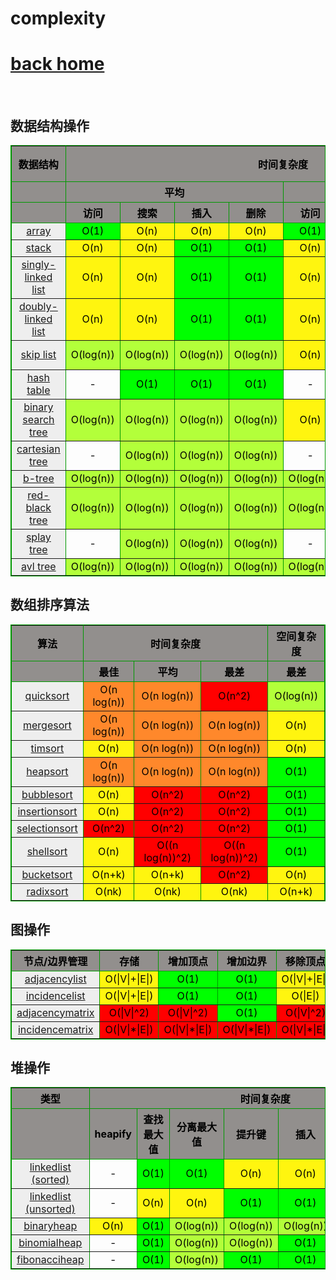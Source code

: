 # complexity

<style type="text/css">
thead {
background : #928f8d;
color : #000;
}

tbody td:nth-child(1) {
background : #eee;
}

td {
text-align : center;
color : #000;
}

td.t_1 {
background : #00ff00;
}

td.t_2 {
background : #b3ff3a;
}

td.t_3 {
background : #fff50f;
}

td.t_4 {
background : #ff882b;
}

td.t_5 {
background : red;
}

td.white {
background : white;
}
</style>

<h1><a href="./index.html">back home</a></h1>
<br>
<h2>数据结构操作</h2>
<table width=”450″ border=”1″ cellspacing=”0″ cellpadding=”2″ bordercolor=”#009900″>
  <thead>
  <tr>
  <th>数据结构</th>
  <th colspan="8">时间复杂度</th>
  <th>空间复杂度</th>
  </tr>
  <tr>
  <th></th>
  <th colspan="4">平均</th>
  <th colspan="4">最差</th>
  <th>最差</th>
  </tr>
  <tr>
  <th></th>
  <th>访问</th>
  <th>搜索</th>
  <th>插入</th>
  <th>删除</th>
  <th>访问</th>
  <th>搜索</th>
  <th>插入</th>
  <th>删除</th>
  <th></th>
  </tr>
  </thead>
  <tbody>
  <tr>
  <td><a href="https://en.wikipedia.org/wiki/Array_data_structure">array</a></td>
  <td class="t_1">O(1)</td>
  <td class="t_3">O(n)</td>
  <td class="t_3">O(n)</td>
  <td class="t_3">O(n)</td>
  <td class="t_1">O(1)</td>
  <td class="t_3">O(n)</td>
  <td class="t_3">O(n)</td>
  <td class="t_3">O(n)</td>
  <td class="t_3">O(n)</td>
  </tr>
  <tr>
  <td><a href="https://en.wikipedia.org/wiki/Stack_(abstract_data_type)">stack</a></td>
  <td class="t_3">O(n)</td>
  <td class="t_3">O(n)</td>
  <td class="t_1">O(1)</td>
  <td class="t_1">O(1)</td>
  <td class="t_3">O(n)</td>
  <td class="t_3">O(n)</td>
  <td class="t_1">O(1)</td>
  <td class="t_1">O(1)</td>
  <td class="t_3">O(n)</td>
  </tr>
  <tr>
  <td><a href="https://en.wikipedia.org/wiki/Linked_list#Singly_linked_lists">singly-linked list</a></td>
  <td class="t_3">O(n)</td>
  <td class="t_3">O(n)</td>
  <td class="t_1">O(1)</td>
  <td class="t_1">O(1)</td>
  <td class="t_3">O(n)</td>
  <td class="t_3">O(n)</td>
  <td class="t_1">O(1)</td>
  <td class="t_1">O(1)</td>
  <td class="t_3">O(n)</td>
  </tr>
  <tr>
  <td><a href="https://en.wikipedia.org/wiki/Doubly_linked_list">doubly-linked list</a></td>
  <td class="t_3">O(n)</td>
  <td class="t_3">O(n)</td>
  <td class="t_1">O(1)</td>
  <td class="t_1">O(1)</td>
  <td class="t_3">O(n)</td>
  <td class="t_3">O(n)</td>
  <td class="t_1">O(1)</td>
  <td class="t_1">O(1)</td>
  <td class="t_3">O(n)</td>
  </tr>
  <tr>
  <td><a href="https://en.wikipedia.org/wiki/Skip_list">skip list</a></td>
  <td class="t_2">O(log(n))</td>
  <td class="t_2">O(log(n))</td>
  <td class="t_2">O(log(n))</td>
  <td class="t_2">O(log(n))</td>
  <td class="t_3">O(n)</td>
  <td class="t_3">O(n)</td>
  <td class="t_3">O(n)</td>
  <td class="t_3">O(n)</td>
  <td class="t_4">O(n log(n))</td>
  </tr>
  <tr>
  <td><a href="https://en.wikipedia.org/wiki/Hash_table">hash table</a></td>
  <td>-</td>
  <td class="t_1">O(1)</td>
  <td class="t_1">O(1)</td>
  <td class="t_1">O(1)</td>
  <td>-</td>
  <td class="t_3">O(n)</td>
  <td class="t_3">O(n)</td>
  <td class="t_3">O(n)</td>
  <td class="t_3">O(n)</td>
  </tr>
  <tr>
  <td><a href="https://en.wikipedia.org/wiki/Binary_search_tree">binary search tree</a></td>
  <td class="t_2">O(log(n))</td>
  <td class="t_2">O(log(n))</td>
  <td class="t_2">O(log(n))</td>
  <td class="t_2">O(log(n))</td>
  <td class="t_3">O(n)</td>
  <td class="t_3">O(n)</td>
  <td class="t_3">O(n)</td>
  <td class="t_3">O(n)</td>
  <td class="t_3">O(n)</td>
  </tr>
  <tr>
  <td><a href="https://en.wikipedia.org/wiki/Cartesian_tree">cartesian tree</a></td>
  <td>-</td>
  <td class="t_2">O(log(n))</td>
  <td class="t_2">O(log(n))</td>
  <td class="t_2">O(log(n))</td>
  <td>-</td>
  <td class="t_3">O(n)</td>
  <td class="t_3">O(n)</td>
  <td class="t_3">O(n)</td>
  <td class="t_3">O(n)</td>
  </tr>
  <tr>
  <td><a href="https://en.wikipedia.org/wiki/B-tree">b-tree</a></td>
  <td class="t_2">O(log(n))</td>
  <td class="t_2">O(log(n))</td>
  <td class="t_2">O(log(n))</td>
  <td class="t_2">O(log(n))</td>
  <td class="t_2">O(log(n))</td>
  <td class="t_2">O(log(n))</td>
  <td class="t_2">O(log(n))</td>
  <td class="t_2">O(log(n))</td>
  <td class="t_3">O(n)</td>
  </tr>
  <tr>
  <td><a href="https://en.wikipedia.org/wiki/Red%E2%80%93black_tree">red-black tree</a></td>
  <td class="t_2">O(log(n))</td>
  <td class="t_2">O(log(n))</td>
  <td class="t_2">O(log(n))</td>
  <td class="t_2">O(log(n))</td>
  <td class="t_2">O(log(n))</td>
  <td class="t_2">O(log(n))</td>
  <td class="t_2">O(log(n))</td>
  <td class="t_2">O(log(n))</td>
  <td class="t_3">O(n)</td>
  </tr>
  <tr>
  <td><a href="https://en.wikipedia.org/wiki/Splay_tree">splay tree</a></td>
  <td>-</td>
  <td class="t_2">O(log(n))</td>
  <td class="t_2">O(log(n))</td>
  <td class="t_2">O(log(n))</td>
  <td>-</td>
  <td class="t_2">O(log(n))</td>
  <td class="t_2">O(log(n))</td>
  <td class="t_2">O(log(n))</td>
  <td class="t_3">O(n)</td>
  </tr>
  <tr>
  <td><a href="https://en.wikipedia.org/wiki/AVL_tree">avl tree</a></td>
  <td class="t_2">O(log(n))</td>
  <td class="t_2">O(log(n))</td>
  <td class="t_2">O(log(n))</td>
  <td class="t_2">O(log(n))</td>
  <td class="t_2">O(log(n))</td>
  <td class="t_2">O(log(n))</td>
  <td class="t_2">O(log(n))</td>
  <td class="t_2">O(log(n))</td>
  <td class="t_3">O(n)</td>
  </tr>
  </tbody>
</table>

<h2>数组排序算法</h2>
<table width=”450″ border=”1″ cellspacing=”0″ cellpadding=”2″ bordercolor=”#009900″>
  <thead>
  <tr>
  <th>算法</th>
  <th colspan="3">时间复杂度</th>
  <th>空间复杂度</th>
  </tr>
  <tr>
  <th></th>
  <th>最佳</th>
  <th>平均</th>
  <th>最差</th>
  <th>最差</th>
  </tr>
  </thead>
  <tbody>
  <tr>
  <td><a href="https://en.wikipedia.org/wiki/Quicksort">quicksort</a></td>
  <td class="t_4">O(n log(n))</td>
  <td class="t_4">O(n log(n))</td>
  <td class="t_5">O(n^2)</td>
  <td class="t_2">O(log(n))</td>
  </tr>
  <tr>
  <td><a href="https://en.wikipedia.org/wiki/Merge_sort">mergesort</a></td>
  <td class="t_4">O(n log(n))</td>
  <td class="t_4">O(n log(n))</td>
  <td class="t_4">O(n log(n))</td>
  <td class="t_3">O(n)</td>
  </tr>
  <tr>
  <td><a href="https://en.wikipedia.org/wiki/Timsort">timsort</a></td>
  <td class="t_3">O(n)</td>
  <td class="t_4">O(n log(n))</td>
  <td class="t_4">O(n log(n))</td>
  <td class="t_3">O(n)</td>
  </tr>
  <tr>
  <td><a href="https://en.wikipedia.org/wiki/Heapsort">heapsort</a></td>
  <td class="t_4">O(n log(n))</td>
  <td class="t_4">O(n log(n))</td>
  <td class="t_4">O(n log(n))</td>
  <td class="t_1">O(1)</td>
  </tr>
  <tr>
  <td><a href="https://en.wikipedia.org/wiki/Bubble_sort">bubblesort</a></td>
  <td class="t_3">O(n)</td>
  <td class="t_5">O(n^2)</td>
  <td class="t_5">O(n^2)</td>
  <td class="t_1">O(1)</td>
  </tr>
  <tr>
  <td><a href="https://en.wikipedia.org/wiki/Insertion_sort">insertionsort</a></td>
  <td class="t_3">O(n)</td>
  <td class="t_5">O(n^2)</td>
  <td class="t_5">O(n^2)</td>
  <td class="t_1">O(1)</td>
  </tr>
  <tr>
  <td><a href="https://en.wikipedia.org/wiki/Selection_sort">selectionsort</a></td>
  <td class="t_5">O(n^2)</td>
  <td class="t_5">O(n^2)</td>
  <td class="t_5">O(n^2)</td>
  <td class="t_1">O(1)</td>
  </tr>
  <tr>
  <td><a href="https://en.wikipedia.org/wiki/Shellsort">shellsort</a></td>
  <td class="t_3">O(n)</td>
  <td class="t_5">O((n log(n))^2)</td>
  <td class="t_5">O((n log(n))^2)</td>
  <td class="t_1">O(1)</td>
  </tr>
  <tr>
  <td><a href="https://en.wikipedia.org/wiki/Bucket_sort">bucketsort</a></td>
  <td class="t_3">O(n+k)</td>
  <td class="t_3">O(n+k)</td>
  <td class="t_5">O(n^2)</td>
  <td class="t_3">O(n)</td>
  </tr>
  <tr>
  <td><a href="https://en.wikipedia.org/wiki/Radix_sort">radixsort</a></td>
  <td class="t_3">O(nk)</td>
  <td class="t_3">O(nk)</td>
  <td class="t_3">O(nk)</td>
  <td class="t_3">O(n+k)</td>
  </tr>
  </tbody>
</table>

<h2>图操作</h2>
<table width=”450″ border=”1″ cellspacing=”0″ cellpadding=”2″ bordercolor=”#009900″>
  <thead>
  <tr>
  <th>节点/边界管理</th>
  <th>存储</th>
  <th>增加顶点</th>
  <th>增加边界</th>
  <th>移除顶点</th>
  <th>移除边界</th>
  <th>查询</th>
  </tr>
  </thead>
  <tbody>
  <tr>
  <td><a href="https://en.wikipedia.org/wiki/Adjacency_list">adjacencylist</a></td>
  <td class="t_3">O(|V|+|E|)</td>
  <td class="t_1">O(1)</td>
  <td class="t_1">O(1)</td>
  <td class="t_3">O(|V|+|E|)</td>
  <td class="t_3">O(|E|)</td>
  <td class="t_3">O(|V|)</td>
  </tr>
  <tr>
  <td><a href="https://en.wikipedia.org/wiki/Adjacency_list">incidencelist</a></td>
  <td class="t_3">O(|V|+|E|)</td>
  <td class="t_1">O(1)</td>
  <td class="t_1">O(1)</td>
  <td class="t_3">O(|E|)</td>
  <td class="t_3">O(|E|)</td>
  <td class="t_3">O(|E|)</td>
  </tr>
  <tr>
  <td><a href="https://en.wikipedia.org/wiki/Adjacency_matrix">adjacencymatrix</a></td>
  <td class="t_5">O(|V|^2)</td>
  <td class="t_5">O(|V|^2)</td>
  <td class="t_1">O(1)</td>
  <td class="t_5">O(|V|^2)</td>
  <td class="t_1">O(1)</td>
  <td class="t_1">O(1)</td>
  </tr>
  <tr>
  <td><a href="https://en.wikipedia.org/wiki/Incidence_matrix">incidencematrix</a></td>
  <td class="t_5">O(|V|*|E|)</td>
  <td class="t_5">O(|V|*|E|)</td>
  <td class="t_5">O(|V|*|E|)</td>
  <td class="t_5">O(|V|*|E|)</td>
  <td class="t_5">O(|V|*|E|)</td>
  <td class="t_3">O(|E|)</td>
  </tr>
  </tbody>
</table>

<h2>堆操作</h2>
<table width=”450″ border=”1″ cellspacing=”0″ cellpadding=”2″ bordercolor=”#009900″>
  <thead>
  <tr>
  <th>类型</th>
  <th colspan="7">时间复杂度</th>
  </tr>
  <tr>
  <th></th>
  <th>heapify</th>
  <th>查找最大值</th>
  <th>分离最大值</th>
  <th>提升键</th>
  <th>插入</th>
  <th>删除</th>
  <th>合并</th>
  </tr>
  </thead>
  <tbody>
  <tr>
  <td><a href="https://en.wikipedia.org/wiki/Linked_list">linkedlist (sorted)</a></td>
  <td>-</td>
  <td class="t_1">O(1)</td>
  <td class="t_1">O(1)</td>
  <td class="t_3">O(n)</td>
  <td class="t_3">O(n)</td>
  <td class="t_1">O(1)</td>
  <td class="t_3">O(n+m)</td>
  </tr>
  <tr>
  <td><a href="https://en.wikipedia.org/wiki/Linked_list">linkedlist (unsorted)</a></td>
  <td>-</td>
  <td class="t_3">O(n)</td>
  <td class="t_3">O(n)</td>
  <td class="t_1">O(1)</td>
  <td class="t_1">O(1)</td>
  <td class="t_1">O(1)</td>
  <td class="t_1">O(1)</td>
  </tr>
  <tr>
  <td><a href="https://en.wikipedia.org/wiki/Binary_heap">binaryheap</a></td>
  <td class="t_3">O(n)</td>
  <td class="t_1">O(1)</td>
  <td class="t_2">O(log(n))</td>
  <td class="t_2">O(log(n))</td>
  <td class="t_2">O(log(n))</td>
  <td class="t_2">O(log(n))</td>
  <td class="t_5">O(m+n)</td>
  </tr>
  <tr>
  <td><a href="https://en.wikipedia.org/wiki/Binomial_heap">binomialheap</a></td>
  <td>-</td>
  <td class="t_1">O(1)</td>
  <td class="t_2">O(log(n))</td>
  <td class="t_2">O(log(n))</td>
  <td class="t_1">O(1)</td>
  <td class="t_2">O(log(n))</td>
  <td class="t_2">O(log(n))</td>
  </tr>
  <tr>
  <td><a href="https://en.wikipedia.org/wiki/Fibonacci_heap">fibonacciheap</a></td>
  <td>-</td>
  <td class="t_1">O(1)</td>
  <td class="t_2">O(log(n))</td>
  <td class="t_1">O(1)</td>
  <td class="t_1">O(1)</td>
  <td class="t_2">O(log(n))</td>
  <td class="t_1">O(1)</td>
  </tr>
  </tbody>
</table>
